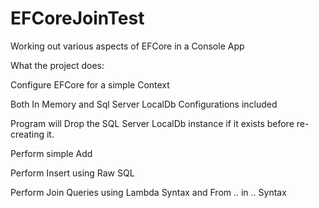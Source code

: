# EFCoreJoinTest
Working out various aspects of EFCore in a Console App

What the project does:

Configure EFCore for a simple Context

Both In Memory and Sql Server LocalDb Configurations included

Program will Drop the SQL Server LocalDb instance if it exists before re-creating it.

Perform simple Add 

Perform Insert using Raw SQL

Perform Join Queries using Lambda Syntax and From .. in .. Syntax

